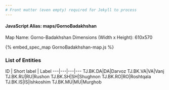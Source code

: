 ```yaml
---
# Front matter (even empty) required for Jekyll to process
---
```


#### JavaScript Alias: maps/GornoBadakhshan

Map Name: Gorno-Badakhshan
Dimensions (Width x Height): 610x570



{% embed_spec_map GornoBadakhshan-map.js %}

### List of Entities

ID | Short label | Label
---|---|---|---
TJ.BK.DA|DA|Darvoz
TJ.BK.VA|VA|Vanj
TJ.BK.RU|RU|Rushon
TJ.BK.SH|SH|Shughnon
TJ.BK.RO|RO|Roshtqala
TJ.BK.IS|IS|Ishkoshim
TJ.BK.MU|MU|Murghob